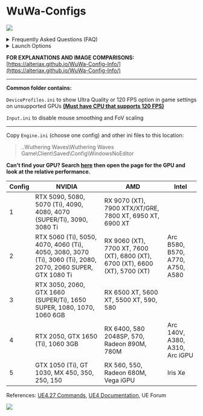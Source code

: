 # WuWa-Configs

[<img src="https://discord.com/api/guilds/798954204420112454/widget.png?style=banner2">](https://discord.gg/gczjQvgzWE)

<details>
<summary>Frequently Asked Questions (FAQ)</summary>

- **Will I get banned for using this?**  
Highly unlikely, I've been tweaking ini files since release with no issues.
  
- **Do I need to redownload config every game patch?**  
Game patch does not reset Engine.ini to default.  
If you run into issues, just grab the latest version of the config as I update it from time to time.

- **Can I change in-game settings?**  
Yes, it won't override any of the changes done through Engine.ini.

- **Engine.ini resets back to default upon game launch.**  
This shouldn't happen but if it does set the file to read-only.
  
- **How do I reset the ini files back to default?**  
Just delete the ini files, launching the game will create a new empty one.

</details>

<details>
<summary>Launch Options</summary>
<pre>
; Steam version opens game with different exe which doesn't work with launch options
; Creating shortcut for Steam version works but hours won't be tracked<br>
-SkipSplash Skip intro videos
-dx11 Launch the game with DX11
-dx12 Launch the game with DX12
</pre>
<a href="https://i.imgur.com/aCpObBl.png"><img src="https://i.imgur.com/aCpObBl.png" style="width: 550px; height: auto;"></a>
</details>

**FOR EXPLANATIONS AND IMAGE COMPARISONS:** [https://alteriax.github.io/WuWa-Config-Info/](https://alteriax.github.io/WuWa-Config-Info/)

---

**Common folder contains:**

``DeviceProfiles.ini`` to show Ultra Quality or 120 FPS option in game settings on unsupported GPUs **[(Must have CPU that supports 120 FPS)](https://wutheringwaves.kurogames.com/en/main/news/detail/1190)**

``Input.ini`` to disable mouse smoothing and FoV scaling

---

Copy ``Engine.ini`` (choose one config) and other ini files to this location: 
> ..Wuthering Waves\Wuthering Waves Game\Client\Saved\Config\WindowsNoEditor

**Can't find your GPU? Search [here](https://www.techpowerup.com/gpu-specs/) then open the page for the GPU and look at the relative performance.**

| Config | NVIDIA                                                                                                      | AMD                                                                          | Intel                            |
|--------|-------------------------------------------------------------------------------------------------------------|------------------------------------------------------------------------------|----------------------------------|
| 1      | RTX 5090, 5080, 5070 (Ti), 4090, 4080, 4070 (SUPER/Ti), 3090, 3080 Ti                                            | RX 9070 (XT), 7900 XTX/XT/GRE, 7800 XT, 6950 XT, 6900 XT                     |                                  |
| 2      | RTX 5060 (Ti), 5050, 4070, 4060 (Ti), 4050, 3080, 3070 (Ti), 3060 (Ti), 2080, 2070, 2060 SUPER, GTX 1080 Ti | RX 9060 (XT), 7700 XT, 7600 (XT), 6800 (XT), 6700 (XT), 6600 (XT), 5700 (XT) | Arc B580, B570, A770, A750, A580 |
| 3      | RTX 3050, 2060, GTX 1660 (SUPER/Ti), 1650 SUPER, 1080, 1070, 1060 6GB                                       | RX 6500 XT, 5600 XT, 5500 XT, 590, 580                                       |                                  |
| 4      | RTX 2050, GTX 1650 (Ti), 1060 3GB                                                                           | RX 6400, 580 2048SP, 570, Radeon 890M, 780M                                  | Arc 140V, A380, A310, Arc iGPU   |
| 5      | GTX 1050 (Ti), GT 1030, MX 450, 350, 250, 150                                                               | RX 560, 550, Radeon 680M, Vega iGPU                                          | Iris Xe                          |

References: [UE4.27 Commands](https://framedsc.com/GeneralGuides/ue4_commands.htm), [UE4 Documentation](https://docs.unrealengine.com/4.27/en-US/), UE Forum

[<img src="https://i.imgur.com/fxmOE8N.png">](https://ko-fi.com/alteria/)